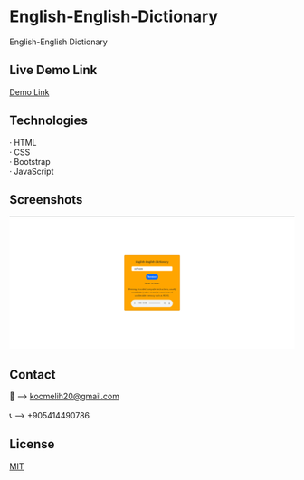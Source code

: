 # English-English-Dictionary
 English-English Dictionary
 
## Live Demo Link
<a href="https://melihkocc.github.io/English-English-Dictionary/">Demo Link</a>

## Technologies
· HTML<br>
· CSS<br>
· Bootstrap<br>
· JavaScript

## Screenshots
![Example screenshot](./images/translate.png)

## Contact
📧 --> kocmelih20@gmail.com <br><br>
📞 --> +905414490786

## License
[MIT](https://choosealicense.com/licenses/mit/)
